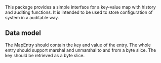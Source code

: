 This package provides a simple interface for a key-value map with history and auditing functions. 
It is intended to be used to store configuration of system in a auditable way.

## Data model
The MapEntry should contain the key and value of the entry.
The whole entry should support marshal and unmarshal to and from a byte slice.
The key should be retrieved as a byte slice.
